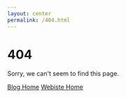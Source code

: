 ```yaml
---
layout: center
permalink: /404.html
---
```


# 404

Sorry, we can't seem to find this page.

<div class="mt3">
  <a href="{{ site.baseurl }}/" class="button button-blue button-big">Blog Home</a>
  <a href="http://karine.arzoine.me/" class="button button-blue button-big">Webiste Home</a>
</div>
